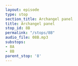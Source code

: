 ```yaml
---
layout: episode
type: stop
section_title: Archangel panel
title: Archangel panel
stop_id: 8B
permalink: "/stops/8B"
audio_file: 08B.mp3
substops:
- 8A
- 8B
parent_stop: '8'
---
```


